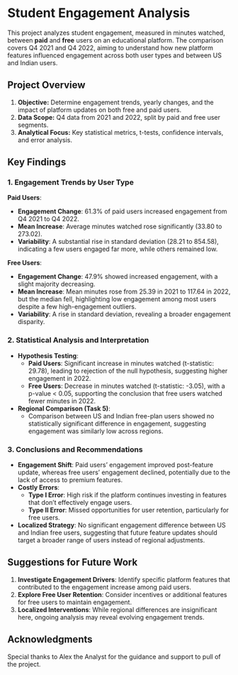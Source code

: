 # Student Engagement Analysis

This project analyzes student engagement, measured in minutes watched, between **paid** and **free** users on an educational platform. The comparison covers Q4 2021 and Q4 2022, aiming to understand how new platform features influenced engagement across both user types and between US and Indian users.

## Project Overview

1. **Objective:** Determine engagement trends, yearly changes, and the impact of platform updates on both free and paid users.
2. **Data Scope:** Q4 data from 2021 and 2022, split by paid and free user segments.
3. **Analytical Focus:** Key statistical metrics, t-tests, confidence intervals, and error analysis.

## Key Findings

### 1. Engagement Trends by User Type

**Paid Users**:
- **Engagement Change**: 61.3% of paid users increased engagement from Q4 2021 to Q4 2022.
- **Mean Increase**: Average minutes watched rose significantly (33.80 to 273.02).
- **Variability**: A substantial rise in standard deviation (28.21 to 854.58), indicating a few users engaged far more, while others remained low.

**Free Users**:
- **Engagement Change**: 47.9% showed increased engagement, with a slight majority decreasing.
- **Mean Increase**: Mean minutes rose from 25.39 in 2021 to 117.64 in 2022, but the median fell, highlighting low engagement among most users despite a few high-engagement outliers.
- **Variability**: A rise in standard deviation, revealing a broader engagement disparity.

### 2. Statistical Analysis and Interpretation

- **Hypothesis Testing**:
  - **Paid Users**: Significant increase in minutes watched (t-statistic: 29.78), leading to rejection of the null hypothesis, suggesting higher engagement in 2022.
  - **Free Users**: Decrease in minutes watched (t-statistic: -3.05), with a p-value < 0.05, supporting the conclusion that free users watched fewer minutes in 2022.
- **Regional Comparison (Task 5)**:
  - Comparison between US and Indian free-plan users showed no statistically significant difference in engagement, suggesting engagement was similarly low across regions.

### 3. Conclusions and Recommendations

- **Engagement Shift**: Paid users’ engagement improved post-feature update, whereas free users’ engagement declined, potentially due to the lack of access to premium features.
- **Costly Errors**:
  - **Type I Error**: High risk if the platform continues investing in features that don’t effectively engage users.
  - **Type II Error**: Missed opportunities for user retention, particularly for free users.
- **Localized Strategy**: No significant engagement difference between US and Indian free users, suggesting that future feature updates should target a broader range of users instead of regional adjustments.

## Suggestions for Future Work

1. **Investigate Engagement Drivers**: Identify specific platform features that contributed to the engagement increase among paid users.
2. **Explore Free User Retention**: Consider incentives or additional features for free users to maintain engagement.
3. **Localized Interventions**: While regional differences are insignificant here, ongoing analysis may reveal evolving engagement trends.

## Acknowledgments

Special thanks to Alex the Analyst for the guidance and support to pull of the project.

